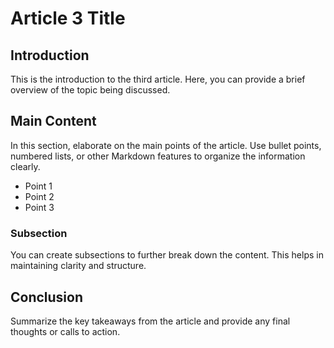 # Article 3 Title

## Introduction

This is the introduction to the third article. Here, you can provide a brief overview of the topic being discussed.

## Main Content

In this section, elaborate on the main points of the article. Use bullet points, numbered lists, or other Markdown features to organize the information clearly.

- Point 1
- Point 2
- Point 3

### Subsection

You can create subsections to further break down the content. This helps in maintaining clarity and structure.

## Conclusion

Summarize the key takeaways from the article and provide any final thoughts or calls to action.